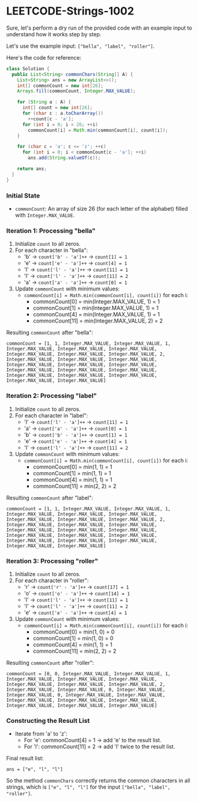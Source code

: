 # LEETCODE-Strings-1002
Sure, let's perform a dry run of the provided code with an example input to understand how it works step by step.

Let's use the example input: `["bella", "label", "roller"]`.

Here's the code for reference:
```java
class Solution {
  public List<String> commonChars(String[] A) {
    List<String> ans = new ArrayList<>();
    int[] commonCount = new int[26];
    Arrays.fill(commonCount, Integer.MAX_VALUE);

    for (String a : A) {
      int[] count = new int[26];
      for (char c : a.toCharArray())
        ++count[c - 'a'];
      for (int i = 0; i < 26; ++i)
        commonCount[i] = Math.min(commonCount[i], count[i]);
    }

    for (char c = 'a'; c <= 'z'; ++c)
      for (int i = 0; i < commonCount[c - 'a']; ++i)
        ans.add(String.valueOf(c));

    return ans;
  }
}
```

### Initial State
- `commonCount`: An array of size 26 (for each letter of the alphabet) filled with `Integer.MAX_VALUE`.

### Iteration 1: Processing "bella"
1. Initialize `count` to all zeros.
2. For each character in "bella":
   - 'b' -> `count['b' - 'a']++` -> `count[1] = 1`
   - 'e' -> `count['e' - 'a']++` -> `count[4] = 1`
   - 'l' -> `count['l' - 'a']++` -> `count[11] = 1`
   - 'l' -> `count['l' - 'a']++` -> `count[11] = 2`
   - 'a' -> `count['a' - 'a']++` -> `count[0] = 1`
3. Update `commonCount` with minimum values:
   - `commonCount[i] = Math.min(commonCount[i], count[i])` for each i:
     - commonCount[0] = min(Integer.MAX_VALUE, 1) = 1
     - commonCount[1] = min(Integer.MAX_VALUE, 1) = 1
     - commonCount[4] = min(Integer.MAX_VALUE, 1) = 1
     - commonCount[11] = min(Integer.MAX_VALUE, 2) = 2

Resulting `commonCount` after "bella":
```
commonCount = [1, 1, Integer.MAX_VALUE, Integer.MAX_VALUE, 1, Integer.MAX_VALUE, Integer.MAX_VALUE, Integer.MAX_VALUE, Integer.MAX_VALUE, Integer.MAX_VALUE, Integer.MAX_VALUE, 2, Integer.MAX_VALUE, Integer.MAX_VALUE, Integer.MAX_VALUE, Integer.MAX_VALUE, Integer.MAX_VALUE, Integer.MAX_VALUE, Integer.MAX_VALUE, Integer.MAX_VALUE, Integer.MAX_VALUE, Integer.MAX_VALUE, Integer.MAX_VALUE, Integer.MAX_VALUE, Integer.MAX_VALUE, Integer.MAX_VALUE]
```

### Iteration 2: Processing "label"
1. Initialize `count` to all zeros.
2. For each character in "label":
   - 'l' -> `count['l' - 'a']++` -> `count[11] = 1`
   - 'a' -> `count['a' - 'a']++` -> `count[0] = 1`
   - 'b' -> `count['b' - 'a']++` -> `count[1] = 1`
   - 'e' -> `count['e' - 'a']++` -> `count[4] = 1`
   - 'l' -> `count['l' - 'a']++` -> `count[11] = 2`
3. Update `commonCount` with minimum values:
   - `commonCount[i] = Math.min(commonCount[i], count[i])` for each i:
     - commonCount[0] = min(1, 1) = 1
     - commonCount[1] = min(1, 1) = 1
     - commonCount[4] = min(1, 1) = 1
     - commonCount[11] = min(2, 2) = 2

Resulting `commonCount` after "label":
```
commonCount = [1, 1, Integer.MAX_VALUE, Integer.MAX_VALUE, 1, Integer.MAX_VALUE, Integer.MAX_VALUE, Integer.MAX_VALUE, Integer.MAX_VALUE, Integer.MAX_VALUE, Integer.MAX_VALUE, 2, Integer.MAX_VALUE, Integer.MAX_VALUE, Integer.MAX_VALUE, Integer.MAX_VALUE, Integer.MAX_VALUE, Integer.MAX_VALUE, Integer.MAX_VALUE, Integer.MAX_VALUE, Integer.MAX_VALUE, Integer.MAX_VALUE, Integer.MAX_VALUE, Integer.MAX_VALUE, Integer.MAX_VALUE, Integer.MAX_VALUE]
```

### Iteration 3: Processing "roller"
1. Initialize `count` to all zeros.
2. For each character in "roller":
   - 'r' -> `count['r' - 'a']++` -> `count[17] = 1`
   - 'o' -> `count['o' - 'a']++` -> `count[14] = 1`
   - 'l' -> `count['l' - 'a']++` -> `count[11] = 1`
   - 'l' -> `count['l' - 'a']++` -> `count[11] = 2`
   - 'e' -> `count['e' - 'a']++` -> `count[4] = 1`
3. Update `commonCount` with minimum values:
   - `commonCount[i] = Math.min(commonCount[i], count[i])` for each i:
     - commonCount[0] = min(1, 0) = 0
     - commonCount[1] = min(1, 0) = 0
     - commonCount[4] = min(1, 1) = 1
     - commonCount[11] = min(2, 2) = 2

Resulting `commonCount` after "roller":
```
commonCount = [0, 0, Integer.MAX_VALUE, Integer.MAX_VALUE, 1, Integer.MAX_VALUE, Integer.MAX_VALUE, Integer.MAX_VALUE, Integer.MAX_VALUE, Integer.MAX_VALUE, Integer.MAX_VALUE, 2, Integer.MAX_VALUE, Integer.MAX_VALUE, 0, Integer.MAX_VALUE, Integer.MAX_VALUE, 0, Integer.MAX_VALUE, Integer.MAX_VALUE, Integer.MAX_VALUE, Integer.MAX_VALUE, Integer.MAX_VALUE, Integer.MAX_VALUE, Integer.MAX_VALUE, Integer.MAX_VALUE]
```

### Constructing the Result List
- Iterate from 'a' to 'z':
  - For 'e': commonCount[4] = 1 -> add 'e' to the result list.
  - For 'l': commonCount[11] = 2 -> add 'l' twice to the result list.

Final result list:
```
ans = ["e", "l", "l"]
```

So the method `commonChars` correctly returns the common characters in all strings, which is `["e", "l", "l"]` for the input `["bella", "label", "roller"]`.

